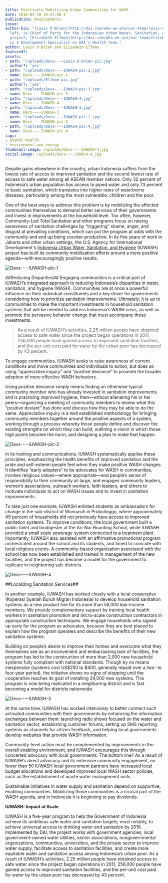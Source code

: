 ```yaml
---
title: Positively Mobilizing Urban Communities for WASH
date: 2016-03-30 19:47:00 Z
publication: Developments
issue: 
author-bio: "[Louis O'Brien](http://dai.com/who-we-are/our-team/louis-o%E2%80%99brien),
  left, is Chief of Party for the Indonesian Urban Water, Sanitation, and Hygiene
  project; [Elizabeth Elfman](http://dai.com/who-we-are/our-team/elizabeth-elfman)
  is a Development Specialist on DAI's Health team."
author: Louis O'Brien and Elizabeth Elfman
featured?: 
assets:
- path: "/uploads/Devs----Louis-O'Brien-pic.jpg"
  author?: 'yes'
- path: "/uploads/Devs----IUWASH-pic-2.jpg"
  name: Devs----IUWASH-pic-2
- path: "/uploads/Elfman-pic.jpg"
  author?: 'yes'
- path: "/uploads/Devs----IUWASH-pic-3.jpg"
  name: Devs----IUWASH-pic-3
- path: "/uploads/Devs----IUWASH-4.jpg"
  name: Devs----IUWASH-4
- path: "/uploads/Devs----IUWASH-3.jpg"
  name: Devs----IUWASH-3
- path: "/uploads/Devs----IUWASH-pic-1.jpg"
  name: Devs----IUWASH-pic-1
- path: "/uploads/Devs----IUWASH-pic-4.jpg"
  name: Devs----IUWASH-pic-4
tags:
- global-health
- environment-and-energy
thumbnail-image: /uploads/Devs----IUWASH-4.jpg
social-image: /uploads/Devs----IUWASH-4.jpg
---
```


Despite gains elsewhere in the country, urban Indonesia suffers from the lowest rate of access to improved sanitation and the second lowest rate of access to safe water among all ASEAN member nations. Only 32 percent of Indonesia’s urban population has access to piped water and only 73 percent to basic sanitation, which translates into higher rates of waterborne diseases, particularly among the most vulnerable: children and the poor. 




One of the best ways to address this problem is by mobilizing the affected communities themselves to demand better services of their governments and invest in improvements at the household level. Too often, however, Community-Led Total Sanitation and other programs focus on raising awareness of sanitation challenges by “triggering” shame, anger, and disgust at prevailing conditions, which can put the program at odds with the community and end up being counter-productive. In its five years of work in Jakarta and other urban settings, the U.S. Agency for International Development's [Indonesia Urban Water, Sanitation, and Hygiene](http://dai.com/our-work/projects/indonesia%E2%80%94urban-water-sanitation-and-hygiene-iuwash) (IUWASH) project has built its community mobilization efforts around a more positive agenda—with encouragingly positive results.

![Devs----IUWASH-pic-1](/uploads/Devs----IUWASH-pic-1.jpg "A worker in Tangerang District, a suburb of Jakarta, building a septic system in accordance with national standards, following an IUWASH-sponsored training. The new system was funded by through a microfinance program.") 

##Reducing Disparities##
Engaging communities is a critical part of IUWASH’s integrated approach to reducing Indonesia’s disparities in water, sanitation, and hygiene (WASH). Communities are at once a powerful influence on their individual constituents and a key driver for governments considering how to prioritize sanitation improvements. Ultimately, it is up to communities to make the important investments in household sanitation systems that will be needed to address Indonesia’s WASH crisis, as well as promote the pervasive behavior change that must accompany those investments.

> As a result of IUWASH’s activities, 2.25 million people have obtained access to safe water since the project began operations in 2011, 256,000 people have gained access to improved sanitation facilities, and the per-unit cost paid for water by the urban poor has decreased by 43 percent. 

To engage communities, IUWASH seeks to raise awareness of current conditions and move communities and individuals to action, but does so using “appreciative inquiry” and “positive deviance” to promote the broader adoption of more effective WASH behaviors. 

Using positive deviance simply means finding an otherwise typical community member who has already invested in sanitation improvements and is practicing improved hygiene, then—without alienating his or her peers—organizing a meeting of community members to review what this “positive deviant” has done and discuss how they may be able to do the same. Appreciative inquiry is a well established methodology for bringing community members together around the positive aspects of a system, working through a process whereby those people define and discover the existing strengths on which they can build, outlining a vision in which those high points become the norm, and designing a plan to make that happen.

![Devs----IUWASH-pic-2](/uploads/Devs----IUWASH-pic-2.jpg) 

In its training and communications, IUWASH systematically applies these principles, emphasizing the health benefits of improved sanitation and the pride and self-esteem people feel when they make positive WASH changes. It identifies “early adopters” to be advocates for WASH in communities, invokes religious values—where appropriate—and people’s sense of responsibility to their community at-large, and engages community leaders, women’s associations, outreach workers, faith leaders, and others to motivate individuals to act on WASH issues and to invest in sanitation improvements. 

To take just one example, IUWASH enlisted students as ambassadors for change in the sub-district of Wonoasih in Probolinggo, where approximately 49 percent of households did not previously have access to improved sanitation systems. To improve conditions, the local government built a public toilet and biodigester at the An-Nur Boarding School, while IUWASH provided a small scale sewerage system connected to a treatment plant. Importantly, IUWASH also assisted with an affirmative promotional program orchestrated around the school and its students, and timed to coincide with local religious events. A community-based organization associated with the school has now been established and trained in management of the new facilities, and the project has become a model for the government to replicate in neighboring sub-districts.

![Devs----IUWASH-4](/uploads/Devs----IUWASH-4.jpg "Community members in Kota Probolinggo plot out results of a local sanitation mapping exercise to better understand where and how they can improve local sanitation conditions.") 

##Localizing Sanitation Services##

In another example, IUWASH has worked closely with a local cooperative (Koperasi Syariah Buruh Migran Indonesia) to develop household sanitation systems as a new product line for its more than 58,000 low-income members. We provide complementary support by training local health workers in sanitation promotion and micro-scale construction contractors in appropriate construction techniques.  We engage households who signed up early for the program as advocates, because they are best placed to explain how the program operates and describe the benefits of their new sanitation systems. 

Building on people’s desire to improve their homes and overcome what they themselves see as an inconvenient and embarrassing lack of facilities, the program has led to the construction of more than 2,000 new household systems fully compliant with national standards. Though by no means inexpensive (systems cost US$250 to $400, generally repaid over a two- to four-year period), the initiative shows no signs of stopping until the cooperative reaches its goal of installing 24,000 new systems. This program is now being replicated in a neighboring district and is fast becoming a model for districts nationwide.

![Devs----IUWASH-3](/uploads/Devs----IUWASH-3.jpg) 

At the same time, IUWASH has worked intensively to better connect such activated communities with their governments by enhancing the information exchanges between them: launching radio shows focused on the water and sanitation sector, establishing customer forums, setting up SMS reporting systems as channels for citizen feedback, and helping local governments develop websites that provide WASH information.

Community-level action must be complemented by improvements in the overall enabling environment, and IUWASH encourages this through concerted advocacy with local governments. The bottom line? As a result of IUWASH’s direct advocacy and its extensive community engagement, no fewer than 50 IUWASH local government partners have increased local budget allocations and developed improved local WASH sector policies, such as the establishment of waste water management units.

Sustainable initiatives in water supply and sanitation depend on supportive, enabling communities. Mobilizing those communities is a crucial part of the WASH agenda, and in Indonesia it is beginning to pay dividends. 

<aside><p><strong>IUWASH: Impact at Scale</strong></p>
<p>IUWASH is a five-year program to help the Government of Indonesia achieve its ambitious safe water and sanitation targets; most notably, to achieve universal access to drinking water and sanitation by 2019. Implemented by DAI, the project works with government agencies, local government-owned water utilities, sector associations, nongovernmental organizations, communities, universities, and the private sector to improve water supply, facilitate access to sanitation facilities, and create more equitable water and sanitation access among Indonesia’s urban poor. As a result of IUWASH’s activities, 2.25 million people have obtained access to safe water since the project began operations in 2011, 256,000 people have gained access to improved sanitation facilities, and the per-unit cost paid for water by the urban poor has decreased by 43 percent.</p>
</aside>
